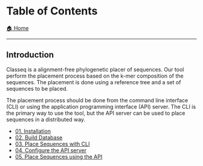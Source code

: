 # Table of Contents

[🏠 Home](/README.md)

___


## Introduction

Classeq is a alignment-free phylogenetic placer of sequences. Our tool perform
the placement process based on the k-mer composition of the sequences. The
placement is done using a reference tree and a set of sequences to be placed.

The placement process should be done from the command line interface (CLI) or
using the application programming interface (API) server. The CLI is the primary
way to use the tool, but the API server can be used to place sequences in a
distributed way.

- [01. Installation](/docs/book/01-installation.md)
- [02. Build Database](/docs/book/02-build-db.md)
- [03. Place Sequences with CLI](/docs/book/03-place-sequence-cli.md)
- [04. Configure the API server](/docs/book/04-configure-api-server.md)
- [05. Place Sequences using the API](/docs/book/05-submit-placement-to-api.md)
